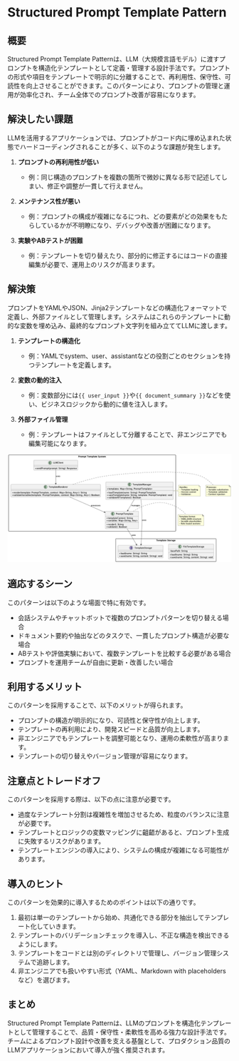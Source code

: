# Structured Prompt Template Pattern

## 概要

Structured Prompt Template Patternは、LLM（大規模言語モデル）に渡すプロンプトを構造化テンプレートとして定義・管理する設計手法です。プロンプトの形式や項目をテンプレートで明示的に分離することで、再利用性、保守性、可読性を向上させることができます。このパターンにより、プロンプトの管理と運用が効率化され、チーム全体でのプロンプト改善が容易になります。

## 解決したい課題

LLMを活用するアプリケーションでは、プロンプトがコード内に埋め込まれた状態でハードコーディングされることが多く、以下のような課題が発生します。

1. **プロンプトの再利用性が低い**
   - 例：同じ構造のプロンプトを複数の箇所で微妙に異なる形で記述してしまい、修正や調整が一貫して行えません。

2. **メンテナンス性が悪い**
   - 例：プロンプトの構成が複雑になるにつれ、どの要素がどの効果をもたらしているかが不明瞭になり、デバッグや改善が困難になります。

3. **実験やABテストが困難**
   - 例：テンプレートを切り替えたり、部分的に修正するにはコードの直接編集が必要で、運用上のリスクが高まります。

## 解決策

プロンプトをYAMLやJSON、Jinja2テンプレートなどの構造化フォーマットで定義し、外部ファイルとして管理します。システムはこれらのテンプレートに動的な変数を埋め込み、最終的なプロンプト文字列を組み立ててLLMに渡します。

1. **テンプレートの構造化**
   - 例：YAMLでsystem、user、assistantなどの役割ごとのセクションを持つテンプレートを定義します。

2. **変数の動的注入**
   - 例：変数部分には`{{ user_input }}`や`{{ document_summary }}`などを使い、ビジネスロジックから動的に値を注入します。

3. **外部ファイル管理**
   - 例：テンプレートはファイルとして分離することで、非エンジニアでも編集可能になります。

![img](./uml/images/structured_prompt_template_pattern.png)

## 適応するシーン

このパターンは以下のような場面で特に有効です。

- 会話システムやチャットボットで複数のプロンプトパターンを切り替える場合
- ドキュメント要約や抽出などのタスクで、一貫したプロンプト構造が必要な場合
- ABテストや評価実験において、複数テンプレートを比較する必要がある場合
- プロンプトを運用チームが自由に更新・改善したい場合

## 利用するメリット

このパターンを採用することで、以下のメリットが得られます。

- プロンプトの構造が明示的になり、可読性と保守性が向上します。
- テンプレートの再利用により、開発スピードと品質が向上します。
- 非エンジニアでもテンプレートを調整可能となり、運用の柔軟性が高まります。
- テンプレートの切り替えやバージョン管理が容易になります。

## 注意点とトレードオフ

このパターンを採用する際は、以下の点に注意が必要です。

- 過度なテンプレート分割は複雑性を増加させるため、粒度のバランスに注意が必要です。
- テンプレートとロジックの変数マッピングに齟齬があると、プロンプト生成に失敗するリスクがあります。
- テンプレートエンジンの導入により、システムの構成が複雑になる可能性があります。

## 導入のヒント

このパターンを効果的に導入するためのポイントは以下の通りです。

1. 最初は単一のテンプレートから始め、共通化できる部分を抽出してテンプレート化していきます。
2. テンプレートのバリデーションチェックを導入し、不正な構造を検出できるようにします。
3. テンプレートをコードとは別のディレクトリで管理し、バージョン管理システムで追跡します。
4. 非エンジニアでも扱いやすい形式（YAML、Markdown with placeholdersなど）を選びます。

## まとめ

Structured Prompt Template Patternは、LLMのプロンプトを構造化テンプレートとして管理することで、品質・保守性・柔軟性を高める強力な設計手法です。チームによるプロンプト設計や改善を支える基盤として、プロダクション品質のLLMアプリケーションにおいて導入が強く推奨されます。
